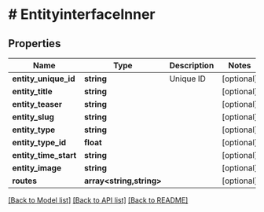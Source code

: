 # # EntityinterfaceInner

## Properties

Name | Type | Description | Notes
------------ | ------------- | ------------- | -------------
**entity_unique_id** | **string** | Unique ID | [optional]
**entity_title** | **string** |  | [optional]
**entity_teaser** | **string** |  | [optional]
**entity_slug** | **string** |  | [optional]
**entity_type** | **string** |  | [optional]
**entity_type_id** | **float** |  | [optional]
**entity_time_start** | **string** |  | [optional]
**entity_image** | **string** |  | [optional]
**routes** | **array<string,string>** |  | [optional]

[[Back to Model list]](../../README.md#models) [[Back to API list]](../../README.md#endpoints) [[Back to README]](../../README.md)
